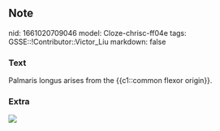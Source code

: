 ## Note
nid: 1661020709046
model: Cloze-chrisc-ff04e
tags: GSSE::!Contributor::Victor_Liu
markdown: false

### Text
Palmaris longus arises from the {{c1::common flexor origin}}.

### Extra
<img src="paste-0f34c2eac7678090f7faf43ce013318e648eae87.jpg">
